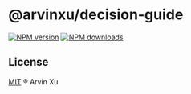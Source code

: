 # @arvinxu/decision-guide

[![NPM version][version-image]][version-url] [![NPM downloads][download-image]][download-url]

## License

[MIT](../../LICENSE) ® Arvin Xu

<!-- npm url -->

[version-image]: http://img.shields.io/npm/v/@arvinxu/decision-guide.svg?color=deepgreen&label=latest
[version-url]: http://npmjs.org/package/@arvinxu/decision-guide
[download-image]: https://img.shields.io/npm/dm/@arvinxu/decision-guide.svg
[download-url]: https://npmjs.org/package/@arvinxu/decision-guide
